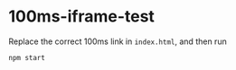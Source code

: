 # 100ms-iframe-test

Replace the correct 100ms link in `index.html`, and then run

```
npm start
```

